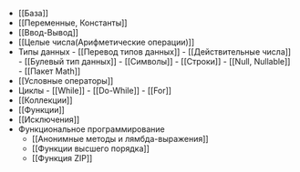 - [[База]]
- [[Переменные, Константы]]
- [[Ввод-Вывод]]
- [[Целые числа(Арифметические операции)]]
- Типы данных
		- [[Перевод типов данных]]
		- [[Действительные числа]]
		- [[Булевый тип данных]]
		- [[Символы]]
		- [[Строки]]
		- [[Null, Nullable]]
		- [[Пакет Math]]
- [[Условные операторы]]
- Циклы
		- [[While]]
		- [[Do-While]]
		- [[For]]
- [[Коллекции]]
- [[Функции]]
- [[Исключения]]
- Функциональное программирование
	- [[Анонимные методы и лямбда-выражения]]
	- [[Функции высшего порядка]]
	- [[Функция ZIP]]